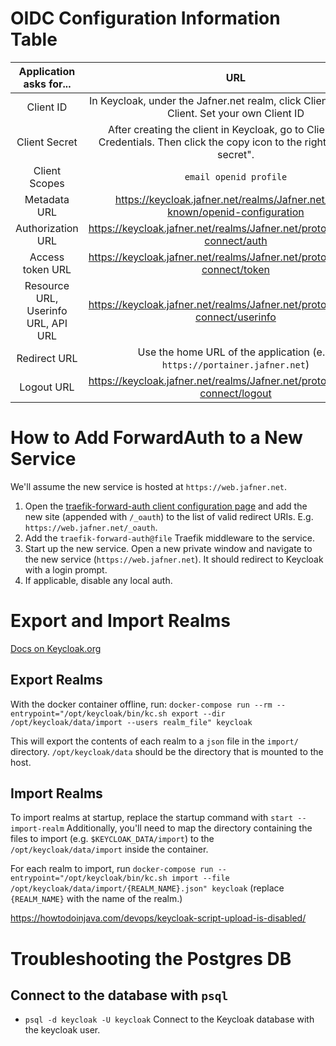 # OIDC Configuration Information Table
| Application asks for... | URL |
|:-----------------------:|:---:|
| Client ID | In Keycloak, under the Jafner.net realm, click Clients -> Create Client. Set your own Client ID |
| Client Secret | After creating the client in Keycloak, go to Clients -> <new client> -> Credentials. Then click the copy icon to the right of "Client secret".
| Client Scopes | `email openid profile` |
| Metadata URL | https://keycloak.jafner.net/realms/Jafner.net/.well-known/openid-configuration |
| Authorization URL | https://keycloak.jafner.net/realms/Jafner.net/protocol/openid-connect/auth |
| Access token URL | https://keycloak.jafner.net/realms/Jafner.net/protocol/openid-connect/token |
| Resource URL, Userinfo URL, API URL | https://keycloak.jafner.net/realms/Jafner.net/protocol/openid-connect/userinfo |
| Redirect URL | Use the home URL of the application (e.g. `https://portainer.jafner.net`) |
| Logout URL | https://keycloak.jafner.net/realms/Jafner.net/protocol/openid-connect/logout |

# How to Add ForwardAuth to a New Service
We'll assume the new service is hosted at `https://web.jafner.net`.
1. Open the [traefik-forward-auth client configuration page](https://keycloak.jafner.net/admin/master/console/#/Jafner.net/clients/90760ab3-f77f-48da-9dc1-df5ea6eed3a3/settings) and add the new site (appended with `/_oauth`) to the list of valid redirect URIs. E.g. `https://web.jafner.net/_oauth`.
2. Add the `traefik-forward-auth@file` Traefik middleware to the service.
3. Start up the new service. Open a new private window and navigate to the new service (`https://web.jafner.net`). It should redirect to Keycloak with a login prompt.
4. If applicable, disable any local auth.

# Export and Import Realms
[Docs on Keycloak.org](https://www.keycloak.org/server/importExport)

## Export Realms
With the docker container offline, run: `docker-compose run --rm --entrypoint="/opt/keycloak/bin/kc.sh export --dir /opt/keycloak/data/import --users realm_file" keycloak`

This will export the contents of each realm to a `json` file in the `import/` directory. `/opt/keycloak/data` should be the directory that is mounted to the host.

## Import Realms
To import realms at startup, replace the startup command with `start --import-realm`
Additionally, you'll need to map the directory containing the files to import (e.g. `$KEYCLOAK_DATA/import`) to the `/opt/keycloak/data/import` inside the container.

For each realm to import, run `docker-compose run --entrypoint="/opt/keycloak/bin/kc.sh import --file /opt/keycloak/data/import/{REALM_NAME}.json" keycloak` (replace `{REALM_NAME}` with the name of the realm.)

https://howtodoinjava.com/devops/keycloak-script-upload-is-disabled/

# Troubleshooting the Postgres DB

## Connect to the database with `psql`
- `psql -d keycloak -U keycloak` Connect to the Keycloak database with the keycloak user.
